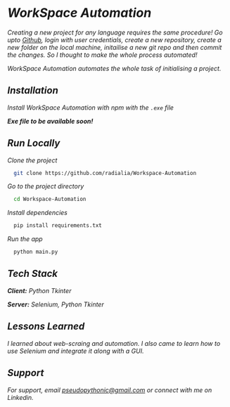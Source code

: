 
# _WorkSpace Automation_

_Creating a new project for any language requires the same procedure! Go upto [Github](https://www.github.com), login with user credentials, create a new repository, create a new folder on the local machine, initailise a new git repo and then commit the changes. So I thought to make the whole process automated!_

_WorkSpace Automation automates the whole task of initialising a project._

## _Installation_

_Install WorkSpace Automation with npm with the `.exe` file_

**_Exe file to be available soon!_**
    
## _Run Locally_

_Clone the project_

```bash
  git clone https://github.com/radialia/Workspace-Automation
```

_Go to the project directory_

```bash
  cd Workspace-Automation
```

_Install dependencies_

```bash
  pip install requirements.txt
```

_Run the app_

```bash
  python main.py
```


## _Tech Stack_

_**Client:** Python Tkinter_

_**Server:** Selenium, Python Tkinter_


## _Lessons Learned_

_I learned about web-scraing and automation. I also came to learn how to use Selenium and integrate it along with a GUI._


## _Support_

_For support, email pseudopythonic@gmail.com or connect with me on Linkedin._

